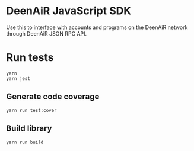 # DeenAiR JavaScript SDK

Use this to interface with accounts and programs on the DeenAiR network through DeenAiR JSON RPC API.

# Run tests

```
yarn
yarn jest
```

## Generate code coverage

```
yarn run test:cover
```

## Build library

```
yarn run build
```
